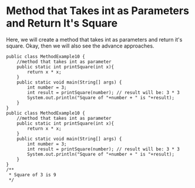 # Method that Takes int as Parameters and Return It's Square

Here, we will create a method that takes int as parameters and return it's square. Okay, then we will also see the advance approaches.

```
public class MethodExample10 {
    //method that takes int as parameter
    public static int printSquare(int x){
        return x * x;
    }
    public static void main(String[] args) {
        int number = 3;
        int result = printSquare(number); // result will be: 3 * 3
        System.out.println("Square of "+number + " is "+result);
    }
}
public class MethodExample10 {
    //method that takes int as parameter
    public static int printSquare(int x){
        return x * x;
    }
    public static void main(String[] args) {
        int number = 3;
        int result = printSquare(number); // result will be: 3 * 3
        System.out.println("Square of "+number + " is "+result);
    }
}
/**
 * Square of 3 is 9
 */
```